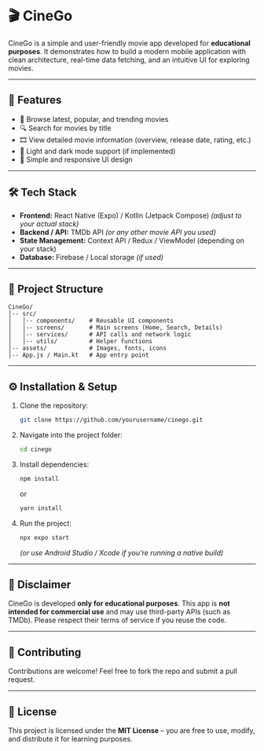 # 🎬 CineGo

CineGo is a simple and user-friendly movie app developed for **educational purposes**. It demonstrates how to build a modern mobile application with clean architecture, real-time data fetching, and an intuitive UI for exploring movies.

---

## 🚀 Features

* 📖 Browse latest, popular, and trending movies
* 🔍 Search for movies by title
* 🎞️ View detailed movie information (overview, release date, rating, etc.)
* 🌙 Light and dark mode support (if implemented)
* 🎨 Simple and responsive UI design

---

## 🛠️ Tech Stack

* **Frontend:** React Native (Expo) / Kotlin (Jetpack Compose) *(adjust to your actual stack)*
* **Backend / API:** TMDb API *(or any other movie API you used)*
* **State Management:** Context API / Redux / ViewModel (depending on your stack)
* **Database:** Firebase / Local storage *(if used)*

---

## 📂 Project Structure

```
CineGo/
│-- src/
│   │-- components/    # Reusable UI components
│   │-- screens/       # Main screens (Home, Search, Details)
│   │-- services/      # API calls and network logic
│   │-- utils/         # Helper functions
│-- assets/            # Images, fonts, icons
│-- App.js / Main.kt   # App entry point
```

---

## ⚙️ Installation & Setup

1. Clone the repository:

   ```bash
   git clone https://github.com/yourusername/cinego.git
   ```

2. Navigate into the project folder:

   ```bash
   cd cinego
   ```

3. Install dependencies:

   ```bash
   npm install
   ```

   or

   ```bash
   yarn install
   ```

4. Run the project:

   ```bash
   npx expo start
   ```

   *(or use Android Studio / Xcode if you’re running a native build)*

---

## 📌 Disclaimer

CineGo is developed **only for educational purposes**.
This app is **not intended for commercial use** and may use third-party APIs (such as TMDb). Please respect their terms of service if you reuse the code.

---

## 🤝 Contributing

Contributions are welcome! Feel free to fork the repo and submit a pull request.

---

## 📜 License

This project is licensed under the **MIT License** – you are free to use, modify, and distribute it for learning purposes.
